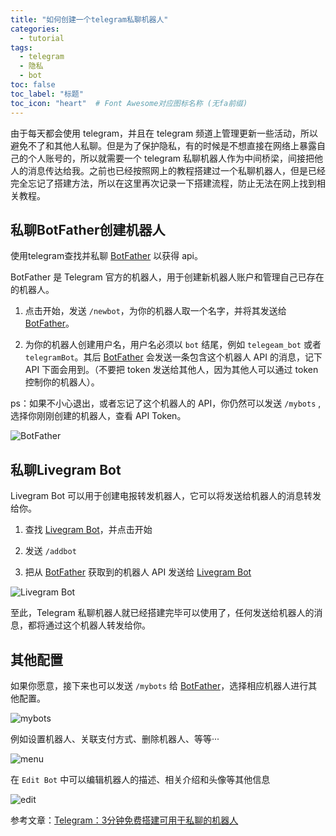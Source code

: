```yaml
---
title: "如何创建一个telegram私聊机器人"
categories:
  - tutorial
tags:
  - telegram
  - 隐私
  - bot
toc: false
toc_label: "标题"
toc_icon: "heart"  # Font Awesome对应图标名称 (无fa前缀)	
---
```

由于每天都会使用 telegram，并且在 telegram 频道上管理更新一些活动，所以避免不了和其他人私聊。但是为了保护隐私，有的时候是不想直接在网络上暴露自己的个人账号的，所以就需要一个 telegram 私聊机器人作为中间桥梁，间接把他人的消息传达给我。之前也已经按照网上的教程搭建过一个私聊机器人，但是已经完全忘记了搭建方法，所以在这里再次记录一下搭建流程，防止无法在网上找到相关教程。

## 私聊BotFather创建机器人
使用telegram查找并私聊 [BotFather][1] 以获得 api。

BotFather 是 Telegram 官方的机器人，用于创建新机器人账户和管理自己已存在的机器人。

 1. 点击开始，发送 `/newbot`，为你的机器人取一个名字，并将其发送给 [BotFather][2]。

 2. 为你的机器人创建用户名，用户名必须以 `bot` 结尾，例如 `telegeam_bot` 或者 `telegramBot`。其后 [BotFather][3] 会发送一条包含这个机器人 API 的消息，记下 API 下面会用到。（不要把 token 发送给其他人，因为其他人可以通过 token 控制你的机器人）。

ps：如果不小心退出，或者忘记了这个机器人的 API，你仍然可以发送 `/mybots` ,选择你刚刚创建的机器人，查看 API Token。

![BotFather][4]

## 私聊Livegram Bot
Livegram Bot 可以用于创建电报转发机器人，它可以将发送给机器人的消息转发给你。

 1. 查找 [Livegram Bot][5]，并点击开始

 2. 发送 `/addbot`

 3. 把从 [BotFather][6] 获取到的机器人 API 发送给 [Livegram Bot][7]
 
![Livegram Bot][8]

至此，Telegram 私聊机器人就已经搭建完毕可以使用了，任何发送给机器人的消息，都将通过这个机器人转发给你。

## 其他配置
如果你愿意，接下来也可以发送 `/mybots` 给 [BotFather][9]，选择相应机器人进行其他配置。

![mybots][10]

例如设置机器人、关联支付方式、删除机器人、等等···

![menu][11]

在 `Edit Bot` 中可以编辑机器人的描述、相关介绍和头像等其他信息

![edit][12]
 

参考文章：[Telegram：3分钟免费搭建可用于私聊的机器人](https://nobugin.com/telegram-3-minutes-free-to-build-a-robot-for-private-chat.html)

  [1]: https://t.me/BotFather
  [2]: https://t.me/BotFather
  [3]: https://t.me/BotFather
  [4]: https://s1.ax1x.com/2020/03/17/8t0jOg.png
  [5]: https://t.me/LivegramBot
  [6]: https://t.me/BotFather
  [7]: https://t.me/LivegramBot
  [8]: https://s1.ax1x.com/2020/03/17/8trRS0.png
  [9]: https://t.me/BotFather
  [10]: https://s1.ax1x.com/2020/03/17/8tsW4A.png
  [11]: https://s1.ax1x.com/2020/03/17/8tsLNj.png
  [12]: https://s1.ax1x.com/2020/03/17/8tywVg.png